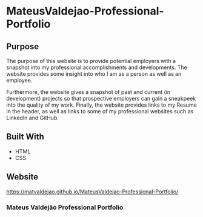 # MateusValdejao-Professional-Portfolio

## Purpose
The purpose of this website is to provide potential employers with a snapshot into my professional accomplishments and developments. The website provides some insight into who I am as a person as well as an employee. 

Furthermore, the website gives a snapshot of past and current (in development) projects so that prospective employers can gain a sneakpeek into the quality of my work. Finally, the website provides links to my Resume in the header, as well as links to some of my professional websites such as LinkedIn and GitHub.

## Built With
 * HTML
 * CSS

 ## Website
 https://matvaldejao.github.io/MateusValdejao-Professional-Portfolio/

 ### Mateus Valdejão Professional Portfolio
